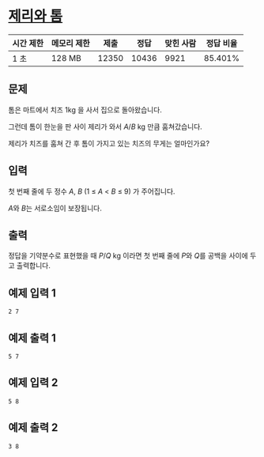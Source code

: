 # [제리와 톰](https://www.acmicpc.net/problem/16430)

| 시간 제한 | 메모리 제한 | 제출 | 정답 | 맞힌 사람 | 정답 비율 |
| --- | --- | --- | --- | --- | --- |
| 1 초 | 128 MB | 12350 | 10436 | 9921 | 85.401% |

## 문제

톰은 마트에서 치즈 1kg 을 사서 집으로 돌아왔습니다.

그런데 톰이 한눈을 판 사이 제리가 와서 *A*/*B* kg 만큼 훔쳐갔습니다.

제리가 치즈를 훔쳐 간 후 톰이 가지고 있는 치즈의 무게는 얼마인가요?

## 입력

첫 번째 줄에 두 정수 *A*, *B* (1 ≤ *A* < *B* ≤ 9) 가 주어집니다.

*A*와 *B*는 서로소임이 보장됩니다.

## 출력

정답을 기약분수로 표현했을 때 *P*/*Q* kg 이라면 첫 번째 줄에 *P*와 *Q*를 공백을 사이에 두고 출력합니다.

## 예제 입력 1

```
2 7

```

## 예제 출력 1

```
5 7

```

## 예제 입력 2

```
5 8

```

## 예제 출력 2

```
3 8
```
